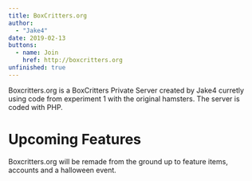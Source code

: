 ```yaml
---
title: BoxCritters.org
author:
  - "Jake4"
date: 2019-02-13
buttons:
  - name: Join
    href: http://boxcritters.org
unfinished: true
---
```

Boxcritters.org is a BoxCritters Private Server created by Jake4 curretly using code from experiment 1 with the original hamsters.
The server is coded with PHP.
# Upcoming Features
Boxcritters.org will be remade from the ground up to feature items, accounts and a halloween event.